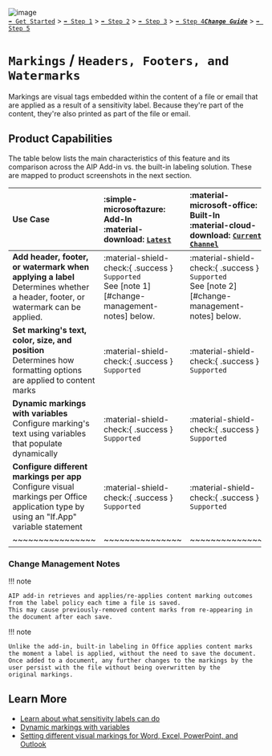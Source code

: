 ![image](https://user-images.githubusercontent.com/43501191/195164735-920ec45a-cd2c-41a1-9d22-6a557ca9ddc3.png)<br>
[`➡️ Get Started`](../../GetStarted.md) > [`➡️ Step 1`](../../AIP2MIPStep1.md) > [`➡️ Step 2`](../../AIP2MIPStep2.md) > [`➡️ Step 3`](../../AIP2MIPStep3.md) > [`➡️ Step 4`](../../AIP2MIPStep4.md)[***`Change Guide`***](../../CompareAIP2MIP.md) > [`➡️ Step 5`](../../AIP2MIPStep5.md)


# `Markings` / `Headers, Footers, and Watermarks`

Markings are visual tags embedded within the content of a file or email that are applied as a result of a sensitivity label. Because they're part of the content, they're also printed as part of the file or email.

## Product Capabilities
The table below lists the main characteristics of this feature and its comparison across the AIP Add-in vs. the built-in labeling solution. These are mapped to product screenshots in the next section. 

| Use Case  | :simple-microsoftazure: Add-In<br>:material-download: [`Latest`](AIPLatest)| :material-microsoft-office: Built-In<br>:material-cloud-download: [`Current Channel`](MIPLatest) | 
| :---- | :---- | :---- | 
| **Add header, footer, or watermark when applying a label** <br>Determines whether a header, footer, or watermark can be applied.  | :material-shield-check:{ .success } `Supported`<br>See [note 1][#change-management-notes] below.  |  :material-shield-check:{ .success } `Supported`<br>See [note 2][#change-management-notes] below. | 
| **Set marking's text, color, size, and position** <br>Determines how formatting options are applied to content marks  | :material-shield-check:{ .success } `Supported` | :material-shield-check:{ .success } `Supported` | 
| **Dynamic markings with variables** <br>Configure marking's text using variables that populate dynamically  | :material-shield-check:{ .success } `Supported` |  :material-shield-check:{ .success } `Supported` | 
| **Configure different markings per app** <br>Configure visual markings per Office application type by using an "If.App" variable statement  | :material-shield-check:{ .success } `Supported`  | :material-shield-check:{ .success } `Supported` |
| ~~~~~~~~~~~~~~~~ | ~~~~~~~~~~~~~~~ | ~~~~~~~~~~~~~~~ | 


### Change Management Notes

!!! note
    
    AIP add-in retrieves and applies/re-applies content marking outcomes from the label policy each time a file is saved. 
    This may cause previously-removed content marks from re-appearing in the document after each save.
    
!!! note

    Unlike the add-in, built-in labeling in Office applies content marks the moment a label is applied, without the need to save the document. 
    Once added to a document, any further changes to the markings by the user persist with the file without being overwritten by the 
    original markings.
    

## Learn More

- [Learn about what sensitivity labels can do](https://learn.microsoft.com/en-us/microsoft-365/compliance/sensitivity-labels?view=o365-worldwide#what-sensitivity-labels-can-do)
- [Dynamic markings with variables](https://learn.microsoft.com/en-us/microsoft-365/compliance/sensitivity-labels-office-apps?view=o365-worldwide#dynamic-markings-with-variables)
- [Setting different visual markings for Word, Excel, PowerPoint, and Outlook](https://learn.microsoft.com/en-us/microsoft-365/compliance/sensitivity-labels-office-apps?view=o365-worldwide#setting-different-visual-markings-for-word-excel-powerpoint-and-outlook)


<!-- ============ LINKS =========== -->

[AIPLatest]: https://learn.microsoft.com/en-us/azure/information-protection/rms-client/unifiedlabelingclient-version-release-history
[MIPLatest]: https://learn.microsoft.com/en-us/microsoft-365/compliance/sensitivity-labels-office-apps#support-for-sensitivity-label-capabilities-in-apps
